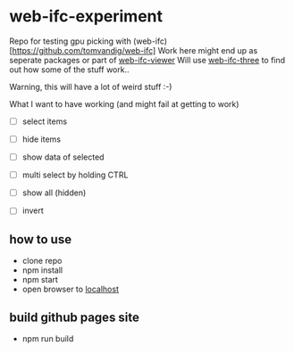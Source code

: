 # web-ifc-experiment

Repo for testing gpu picking with (web-ifc)[https://github.com/tomvandig/web-ifc]
Work here might end up as seperate packages or part of [web-ifc-viewer](https://github.com/agviegas/web-ifc-viewer)
Will use [web-ifc-three](https://github.com/tomvandig/web-ifc-three) to find out how some of the stuff work..

Warning, this will have a lot of weird stuff :-)

What I want to have working (and might fail at getting to work)

* [ ] select items
* [ ] hide items
* [ ] show data of selected
* [ ] multi select by holding CTRL 
* [ ] show all (hidden)
* [ ] invert


## how to use

* clone repo
* npm install
* npm start
* open browser to [localhost](http://localhost)

## build github pages site
* npm run build




